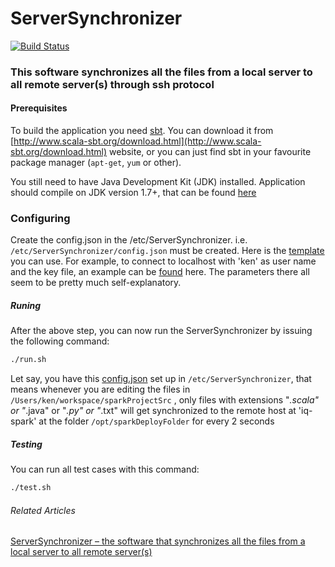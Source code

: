 # ServerSynchronizer 

[![Build Status](https://travis-ci.org/wwken/ServerSynchronizer.svg?branch=master)](https://travis-ci.org/wwken/ServerSynchronizer.svg)

### This software synchronizes all the files from a local server to all remote server(s) through ssh protocol

#### Prerequisites

To build the application you need [sbt](http://www.scala-sbt.org/). You can download it from [http://www.scala-sbt.org/download.html](http://www.scala-sbt.org/download.html) website, or you can just find sbt in your favourite package manager (`apt-get`, `yum` or other).

You still need to have Java Development Kit (JDK) installed. Application should compile on JDK version 1.7+, that can be found [here](http://www.oracle.com/technetwork/java/javase/downloads/index.html)

### Configuring

Create the config.json in the /etc/ServerSynchronizer. i.e. `/etc/ServerSynchronizer/config.json` must be created.  Here is the <a href="https://github.com/wwken/ServerSynchronizer/blob/master/src/main/resources/config.json" target="_blank">template</a> you can use.  For example, to connect to localhost with 'ken' as user name and the key file, an example can be <a href="https://github.com/wwken/ServerSynchronizer/blob/master/src/test/resources/test-config-localhost.json" target="_blank">found</a> here.  The parameters there all seem to be pretty much self-explanatory.

##### Runing

After the above step, you can now run the ServerSynchronizer by issuing the following command:
```bash
./run.sh
```
Let say, you have this <a href="https://github.com/wwken/ServerSynchronizer/blob/master/src/test/resources/test-config-iq-spark.json" target="_blank">config.json</a> set up in `/etc/ServerSynchronizer`, that means whenever you are editing the files in `/Users/ken/workspace/sparkProjectSrc` , only files with extensions "*.scala" or "*.java" or "*.py" or "*.txt" will get synchronized to the remote host at 'iq-spark' at the folder `/opt/sparkDeployFolder` for every 2 seconds

##### Testing

You can run all test cases with this command:
```bash
./test.sh
```

###### Related Articles 

<a href="https://wwken.wordpress.com/2015/10/23/serversynchronizer-the-software-that-synchronizes-all-the-files-from-a-local-server-to-all-remote-servers/" target="_blank">ServerSynchronizer – the software that synchronizes all the files from a local server to all remote server(s)</a>



